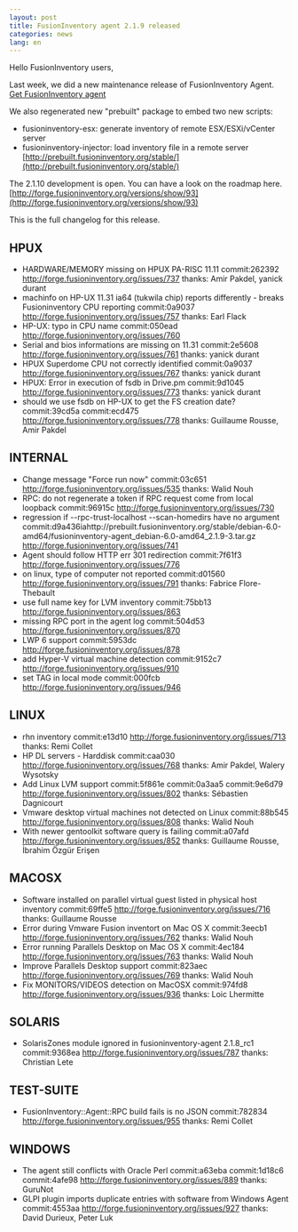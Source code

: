 ```yaml
---
layout: post
title: FusionInventory agent 2.1.9 released
categories: news
lang: en
---
```


Hello FusionInventory users,

Last week, we did a new maintenance release of FusionInventory Agent.
[Get FusionInventory agent](https://documentation.fusioninventory.org/%20FusionInventory_agent/%20%20%20Installation/windows/)

We also regenerated new "prebuilt" package to embed two new scripts:
 - fusioninventory-esx: generate inventory of remote ESX/ESXi/vCenter server
 - fusioninventory-injector: load inventory file in a remote server
[http://prebuilt.fusioninventory.org/stable/](http://prebuilt.fusioninventory.org/stable/)

The 2.1.10 development is open. You can have a look on the roadmap here.
[http://forge.fusioninventory.org/versions/show/93](http://forge.fusioninventory.org/versions/show/93)

This is the full changelog for this release.

## HPUX

* HARDWARE/MEMORY missing on HPUX PA-RISC 11.11
       commit:262392
     http://forge.fusioninventory.org/issues/737
   thanks: Amir Pakdel, yanick durant
* machinfo on HP-UX 11.31 ia64 (tukwila chip) reports differently - breaks Fusioninventory CPU reporting
       commit:0a9037
     http://forge.fusioninventory.org/issues/757
   thanks: Earl Flack
* HP-UX: typo in CPU name
       commit:050ead
     http://forge.fusioninventory.org/issues/760
* Serial and bios informations are missing on 11.31
       commit:2e5608
     http://forge.fusioninventory.org/issues/761
   thanks: yanick durant
* HPUX Superdome CPU not correctly identified
       commit:0a9037
     http://forge.fusioninventory.org/issues/767
   thanks: yanick durant
* HPUX: Error in execution of fsdb in Drive.pm
       commit:9d1045
     http://forge.fusioninventory.org/issues/773
   thanks: yanick durant
* should we use fsdb on HP-UX to get the FS creation date?
       commit:39cd5a commit:ecd475
     http://forge.fusioninventory.org/issues/778
   thanks: Guillaume Rousse, Amir Pakdel

## INTERNAL

* Change message &quot;Force run now&quot;
       commit:03c651
     http://forge.fusioninventory.org/issues/535
   thanks: Walid Nouh
* RPC: do not regenerate a token if RPC request come from local loopback
       commit:96915c
     http://forge.fusioninventory.org/issues/730
* regression if --rpc-trust-localhost --scan-homedirs have no argument
       commit:d9a436iahttp://prebuilt.fusioninventory.org/stable/debian-6.0-amd64/fusioninventory-agent_debian-6.0-amd64_2.1.9-3.tar.gz
     http://forge.fusioninventory.org/issues/741
* Agent should follow HTTP err 301 redirection
       commit:7f61f3
     http://forge.fusioninventory.org/issues/776
* on linux, type of computer not reported
       commit:d01560
     http://forge.fusioninventory.org/issues/791
   thanks: Fabrice Flore-Thebault
* use full name key for LVM inventory
       commit:75bb13
     http://forge.fusioninventory.org/issues/863
* missing RPC port in the agent log
       commit:504d53
     http://forge.fusioninventory.org/issues/870
* LWP 6 support
       commit:5953dc
     http://forge.fusioninventory.org/issues/878
* add Hyper-V virtual machine detection
       commit:9152c7
     http://forge.fusioninventory.org/issues/910
* set TAG in local mode
       commit:000fcb
     http://forge.fusioninventory.org/issues/946

## LINUX

* rhn inventory
       commit:e13d10
     http://forge.fusioninventory.org/issues/713
   thanks: Remi Collet
* HP DL servers - Harddisk
       commit:caa030
     http://forge.fusioninventory.org/issues/768
   thanks: Amir Pakdel, Walery Wysotsky
* Add Linux LVM support
       commit:5f861e commit:0a3aa5 commit:9e6d79
     http://forge.fusioninventory.org/issues/802
   thanks: Sébastien Dagnicourt
* Vmware desktop virtual machines not detected on Linux
       commit:88b545
     http://forge.fusioninventory.org/issues/808
   thanks: Walid Nouh
* With newer gentoolkit software query is failing
       commit:a07afd
     http://forge.fusioninventory.org/issues/852
   thanks: Guillaume Rousse, İbrahim Özgür Erişen

## MACOSX

* Software installed on parallel virtual guest listed in physical host inventory
       commit:69ffe5
     http://forge.fusioninventory.org/issues/716
   thanks: Guillaume Rousse
* Error during Vmware Fusion inventort on Mac OS X
       commit:3eecb1
     http://forge.fusioninventory.org/issues/762
   thanks: Walid Nouh
* Error running Parallels Desktop on Mac OS X
       commit:4ec184
     http://forge.fusioninventory.org/issues/763
   thanks: Walid Nouh
* Improve Parallels Desktop support
       commit:823aec
     http://forge.fusioninventory.org/issues/769
   thanks: Walid Nouh
* Fix MONITORS/VIDEOS detection on MacOSX
       commit:974fd8
     http://forge.fusioninventory.org/issues/936
   thanks: Loic Lhermitte

## SOLARIS

* SolarisZones module ignored in fusioninventory-agent  2.1.8_rc1
       commit:9368ea
     http://forge.fusioninventory.org/issues/787
   thanks: Christian Lete

## TEST-SUITE

* FusionInventory::Agent::RPC build fails is no JSON
       commit:782834
     http://forge.fusioninventory.org/issues/955
   thanks: Remi Collet

## WINDOWS

* The agent still conflicts with Oracle Perl
       commit:a63eba commit:1d18c6 commit:4afe98
     http://forge.fusioninventory.org/issues/889
   thanks: GuruNot
* GLPI plugin imports duplicate entries with software from Windows Agent
       commit:4553aa
     http://forge.fusioninventory.org/issues/927
   thanks: David Durieux, Peter Luk
